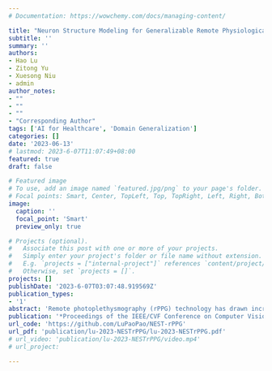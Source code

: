 ```yaml
---
# Documentation: https://wowchemy.com/docs/managing-content/

title: "Neuron Structure Modeling for Generalizable Remote Physiological Measurement"
subtitle: ''
summary: ''
authors:
- Hao Lu
- Zitong Yu
- Xuesong Niu
- admin
author_notes:
- ""
- ""
- ""
- "Corresponding Author"
tags: ['AI for Healthcare', 'Domain Generalization']
categories: []
date: '2023-06-13'
# lastmod: 2023-6-07T11:07:49+08:00
featured: true
draft: false

# Featured image
# To use, add an image named `featured.jpg/png` to your page's folder.
# Focal points: Smart, Center, TopLeft, Top, TopRight, Left, Right, BottomLeft, Bottom, BottomRight.
image:
  caption: ''
  focal_point: 'Smart'
  preview_only: true

# Projects (optional).
#   Associate this post with one or more of your projects.
#   Simply enter your project's folder or file name without extension.
#   E.g. `projects = ["internal-project"]` references `content/project/deep-learning/index.md`.
#   Otherwise, set `projects = []`.
projects: []
publishDate: '2023-6-07T03:07:48.919569Z'
publication_types:
- '1'
abstract: 'Remote photoplethysmography (rPPG) technology has drawn increasing attention in recent years. It can extract Blood Volume Pulse (BVP) from facial videos, making many applications like health monitoring and emotional analysis more accessible. However, as the BVP signal is easily affected by environmental changes, existing methods struggle to generalize well for unseen domains. In this paper, we systematically address the domain shift problem in the rPPG measurement task. We show that most domain generalization methods do not work well in this problem, as domain labels are ambiguous in complicated environmental changes. In light of this, we propose a domain-label-free approach called NEuron STructure modeling (NEST). NEST improves the generalization capacity by maximizing the coverage of feature space during training, which reduces the chance for under-optimized feature activation during inference. Besides, NEST can also enrich and enhance domain invariant features across multi-domain. We create and benchmark a large-scale domain generalization protocol for the rPPG measurement task. Extensive experiments show that our approach outperforms the state-of-the-art methods on both cross-dataset and intra-dataset settings.'
publication: '*Proceedings of the IEEE/CVF Conference on Computer Vision and Pattern Recognition (CVPR)*'
url_code: 'https://github.com/LuPaoPao/NEST-rPPG'
url_pdf: 'publication/lu-2023-NESTrPPG/lu-2023-NESTrPPG.pdf'
# url_video: 'publication/lu-2023-NESTrPPG/video.mp4'
# url_project: 

---
```

